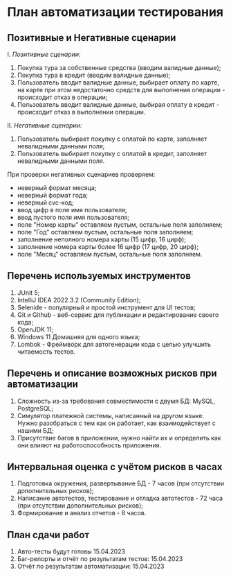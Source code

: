 # План автоматизации тестирования

## Позитивные и Негативные сценарии

I. *Позитивные сценарии:*
1. Покупка тура за собственные средства (вводим валидные данные);
2. Покупка тура в кредит (вводим валидные данные);
3. Пользователь вводит валидные данные, выбирает оплату по карте, на карте при этом недостаточно средств для выполнения операции - происходит отказ в операции; 
4. Пользователь вводит валидные данные, выбирая оплату в кредит - происходит отказ в выполнении операции.

II. *Негативные сценарии:*
1. Пользователь выбирает покупку с оплатой по карте, заполняет невалидными данными поля;
2. Пользователь выбирает покупку с оплатой в кредит, заполняет невалидными данными поля.

При проверки негативных сценариев проверяем:
* неверный формат месяца; 
* неверный формат года; 
* неверный cvc-код;
* ввод цифр в поле имя пользователя; 
* ввод пустого поля имя пользователя;
* поле "Номер карты" оставляем пустым, остальные поля заполняем;
* поле "Год" оставляем пустым, остальные поля заполняем;
* заполнение неполного номера карты (15 цифр, 16 цирф);
* заполнение номера карты более 16 цифр (17 цифр, 20 цирф);
* поле "Месяц" оставляем пустым, остальные поля заполняем.


## Перечень используемых инструментов
1. JUnit 5;
2. IntelliJ IDEA 2022.3.2 (Community Edition);
3. Selenide - популярный и простой инструмент для UI тестов;
4. Git и Github - веб-сервис для публикации и редактирование своего кода;
5. OpenJDK 11;
6. Windows 11 Домашняя для одного языка;
7. Lombok - Фреймворк для автогенерации кода с целью улучшить читаемость тестов.


## Перечень и описание возможных рисков при автоматизации
1. Сложность из-за требования совместимости с двумя БД: MySQL, PostgreSQL;
2. Симулятор платежной системы, написанный на другом языке. Нужно разобраться с тем как он работает, как взаимодействует с нашими БД;
3. Присутствие багов в приложении, нужно найти их и определить как они влияют на работоспособность приложения.


## Интервальная оценка с учётом рисков в часах
1. Подготовка окружения, развертывание БД - 7 часов (при отсутствии дополнительных рисков);
2. Написание автотестов, тестирование и отладка автотестов - 72 часа (при отсутствии дополнительных рисков);
3. Формирование и анализ отчетов - 8 часов.


## План сдачи работ
1. Авто-тесты будут готовы 15.04.2023
2. Баг-репорты и отчёт по результатам тестов: 15.04.2023
3. Отчёт по результатам автоматизации: 15.04.2023

